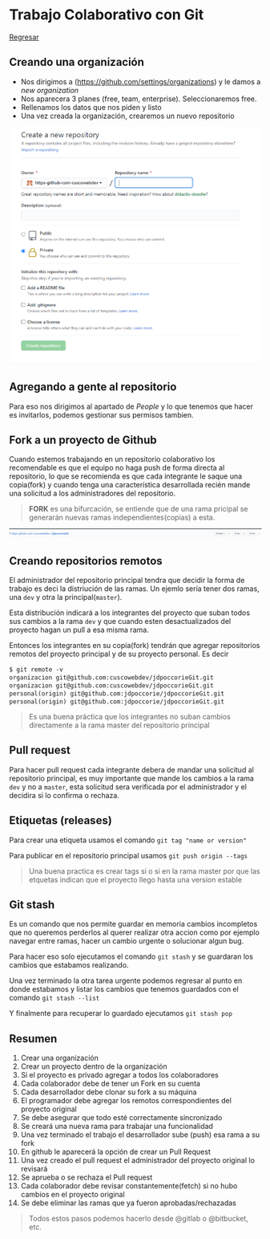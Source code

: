 # Trabajo Colaborativo con Git

[Regresar](./README.md)

## Creando una organización

* Nos dirigimos a (https://github.com/settings/organizations) y le damos a *new organization*
* Nos aparecera 3 planes (free, team, enterprise). Seleccionaremos free.
* Rellenamos los datos que nos piden y listo
* Una vez creada la organización, crearemos un nuevo repositorio

![Creando Repositorio](./img/organization.PNG)

## Agregando a gente al repositorio

Para eso nos dirigimos al apartado de *People* y lo que tenemos que hacer es invitarlos, podemos gestionar sus permisos tambien.

## Fork a un proyecto de Github

Cuando estemos trabajando en un repositorio colaborativo los recomendable es que el equipo no haga push de forma directa al repositorio, lo que se recomienda es que cada integrante le saque una copia(fork) y cuando tenga una característica desarrollada recién mande una solicitud a los administradores del repositorio.

> **FORK** es una bifurcación, se entiende que de una rama pricipal se generarán nuevas ramas independientes(copias) a esta.

![Fork](./img/fork.PNG)

## Creando repositorios remotos

El administrador del repositorio principal tendra que decidir la forma de trabajo es deci la distriución de las ramas. Un ejemlo sería tener dos ramas, una `dev` y otra la principal(`master`).

Esta distribución indicará a los integrantes del proyecto que suban todos sus cambios a la rama `dev` y que cuando esten desactualizados del proyecto hagan un pull a esa misma rama. 

Entonces los integrantes en su copia(fork) tendrán que agregar repositorios remotos del proyecto principal y de su proyecto personal. Es decir
```
$ git remote -v
organizacion git@github.com:cuscowebdev/jdpoccorieGit.git
organizacion git@github.com:cuscowebdev/jdpoccorieGit.git
personal(origin) git@github.com:jdpoccorie/jdpoccorieGit.git
personal(origin) git@github.com:jdpoccorie/jdpoccorieGit.git
```

> Es una buena práctica que los integrantes no suban cambios directamente a la rama master del repositorio principal

## Pull request

Para hacer pull request cada integrante debera de mandar una solicitud al repositorio principal, es muy importante que mande los cambios a la rama `dev` y no a `master`, esta solicitud sera verificada por el administrador y el decidira si lo confirma o rechaza.

## Etiquetas (releases)

Para crear una etiqueta usamos el comando `git tag "name or version"` 

Para publicar en el repositorio principal usamos `git push origin --tags`

> Una buena practica es crear tags si o si en la rama master por que las etquetas indican que el proyecto llego hasta una version estable

## Git stash

Es un comando que nos permite guardar en memoria cambios incompletos que no queremos perderlos al querer realizar otra accion como por ejemplo navegar entre ramas, hacer un cambio urgente o solucionar algun bug.

Para hacer eso solo ejecutamos el comando `git stash` y se guardaran los cambios que estabamos realizando.

Una vez terminado la otra tarea urgente podemos regresar al punto en donde estabamos y listar los cambios que tenemos guardados con el comando `git stash --list`

Y finalmente para recuperar lo guardado ejecutamos `git stash pop`

## Resumen


1. Crear una organización
2. Crear un proyecto dentro de la organización
3. Si el proyecto es privado agregar a todos los colaboradores
4. Cada colaborador debe de tener un Fork en su cuenta
5. Cada desarrollador debe clonar su fork a su máquina
6. El programador debe agregar los remotos correspondientes del proyecto original
7. Se debe asegurar que todo esté correctamente sincronizado
8. Se creará una nueva rama para trabajar una funcionalidad
9. Una vez terminado el trabajo el desarrollador sube (push) esa rama a su fork
10. En github le aparecerá la opción de crear un Pull Request
11. Una vez creado el pull request el administrador del proyecto original lo revisará
12. Se aprueba o se rechaza el Pull request
13. Cada colaborador debe revisar constantemente(fetch) si no hubo cambios en el proyecto original
14. Se debe eliminar las ramas que ya fueron aprobadas/rechazadas

> Todos estos pasos podemos hacerlo desde @gitlab o @bitbucket, etc.
